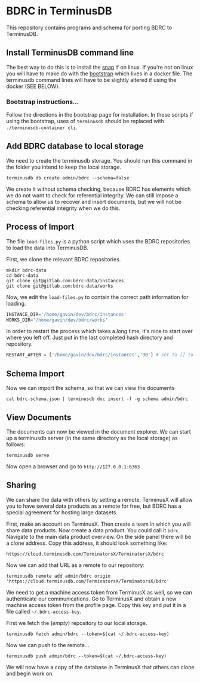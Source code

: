 # BDRC in TerminusDB

This repository contains programs and schema for porting BDRC to TerminusDB.

## Install TerminusDB command line

The best way to do this is to install the
[snap](https://snapcraft.io/terminusdb) if on linux. If you're not on
linux you will have to make do with the
[bootstrap](https://github.com/terminusdb/terminusdb-bootstrap) which
lives in a docker file. The terminusdb command lines will have to be
slightly altered if using the docker (SEE BELOW).

### Bootstrap instructions...

Follow the directions in the bootstrap page for installation. In these
scripts if using the bootstrap, uses of `terminusdb` should be
replaced with `./terminusdb-container cli`.

## Add BDRC database to local storage

We need to create the terminusdb storage. You should run this command
in the folder you intend to keep the local storage.

`terminusdb db create admin/bdrc --schema=false`

We create it without schema checking, because BDRC has elements which
we do not want to check for referential integrity. We can still impose
a schema to allow us to recover and insert documents, but we will not
be checking referential integrity when we do this.

## Process of Import

The file `load-files.py` is a python script which uses the BDRC
repositories to load the data into TerminusDB.

First, we clone the relevant BDRC repositories.

```shell
mkdir bdrc-data
cd bdrc-data
git clone git@gitlab.com:bdrc-data/instances
git clone git@gitlab.com:bdrc-data/works
```

Now, we edit the `load-files.py` to contain the correct path
information for loading.

```python
INSTANCE_DIR='/home/gavin/dev/bdrc/instances'
WORKS_DIR='/home/gavin/dev/bdrc/works'
```

In order to restart the process which takes a *long* time, it's nice
to start over where you left off. Just put in the last completed hash
directory and repository.

```python
RESTART_AFTER = ['/home/gavin/dev/bdrc/instances','90'] # set to [] to process everything
```

## Schema Import

Now we can import the schema, so that we can view the documents

`cat bdrc-schema.json | terminusdb doc insert -f -g schema admin/bdrc`

## View Documents

The documents can now be viewed in the document explorer. We can start
up a terminusdb server (in the same directory as the local storage) as
follows:

```shell
terminusdb serve
```
Now open a browser and go to `http://127.0.0.1:6363`

## Sharing

We can share the data with others by setting a remote. TerminusX will
allow you to have several data products as a remote for free, but BDRC
has a special agreement for hosting large datasets.

First, make an account on TerminusX. Then create a team in which you
will share data products. Now create a data product. You could call it
`bdrc`. Navigate to the main data product overview. On the side panel
there will be a clone address. Copy this address, it should look
something like:

```
https://cloud.terminusdb.com/TerminatorsX/TerminatorsX/bdrc
```

Now we can add that URL as a remote to our repository:

```shell
terminusdb remote add admin/bdrc origin 'https://cloud.terminusdb.com/TerminatorsX/TerminatorsX/bdrc'
```

We need to get a machine access token from TerminusX as well, so we
can authenticate our communications. Go to TerminusX and obtain a new
machine access token from the profile page. Copy this key and put it
in a file called `~/.bdrc-access-key`.


First we fetch the (*empty*) repository to our local storage.

```shell
terminusdb fetch admin/bdrc --token=$(cat ~/.bdrc-access-key)
```

Now we can push to the remote...

```shell
terminusdb push admin/bdrc --token=$(cat ~/.bdrc-access-key)
```

We will now have a copy of the database in TerminusX that others can
clone and begin work on.

